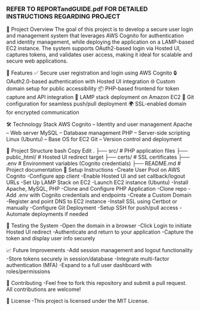 ### REFER TO REPORTandGUIDE.pdf FOR DETAILED INSTRUCTIONS REGARDING PROJECT ###
📌 Project Overview
The goal of this project is to develop a secure user login and management system that leverages AWS Cognito for authentication and identity management, while deploying the application on a LAMP-based EC2 instance. The system supports OAuth2-based login via Hosted UI, captures tokens, and validates user access, making it ideal for scalable and secure web applications.

🚀 Features
✅ Secure user registration and login using AWS Cognito
🔒 OAuth2.0-based authentication with Hosted UI integration
🌐 Custom domain setup for public accessibility
📦 PHP-based frontend for token capture and API integration
🐧 LAMP stack deployment on Amazon EC2
🔁 Git configuration for seamless push/pull deployment
🌍 SSL-enabled domain for encrypted communication

🛠️ Technology Stack
AWS Cognito – Identity and user management
Apache – Web server
MySQL – Database management
PHP – Server-side scripting
Linux (Ubuntu) – Base OS for EC2
Git – Version control and deployment

📂 Project Structure
bash
Copy
Edit
.
├── src/                        # PHP application files
├── public_html/               # Hosted UI redirect target
├── certs/                     # SSL certificates
├── .env                       # Environment variables (Cognito credentials)
├── README.md                  # Project documentation
🔧 Setup Instructions
-Create User Pool on AWS Cognito
-Configure app client
-Enable Hosted UI and set callback/logout URLs
-Set Up LAMP Stack on EC2
-Launch EC2 instance (Ubuntu)
-Install Apache, MySQL, PHP
-Clone and Configure PHP Application
-Clone repo
-Add .env with Cognito credentials and endpoints
-Create a Custom Domain
-Register and point DNS to EC2 instance
-Install SSL using Certbot or manually
-Configure Git Deployment
-Setup SSH for push/pull access
-Automate deployments if needed

🧪 Testing the System
-Open the domain in a browser
-Click Login to initiate Hosted UI redirect
-Authenticate and return to your application
-Capture the token and display user info securely

📈 Future Improvements
-Add session management and logout functionality
-Store tokens securely in session/database
-Integrate multi-factor authentication (MFA)
-Expand to a full user dashboard with roles/permissions

🤝 Contributing
-Feel free to fork this repository and submit a pull request. All contributions are welcome!

📄 License
-This project is licensed under the MIT License.

